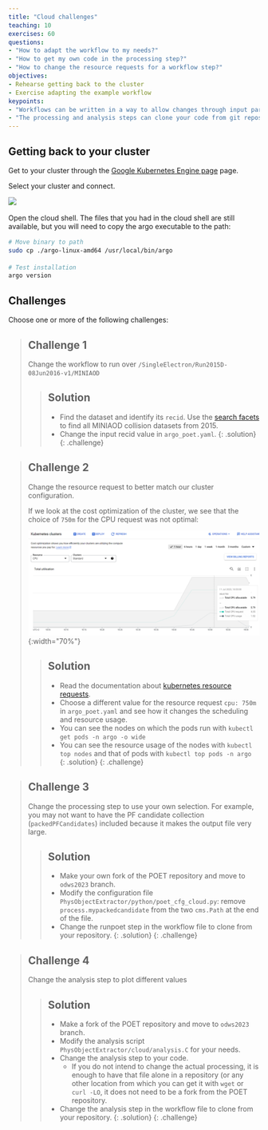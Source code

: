 ```yaml
---
title: "Cloud challenges"
teaching: 10
exercises: 60
questions:
- "How to adapt the workflow to my needs?"
- "How to get my own code in the processing step?"
- "How to change the resource requests for a workflow step?"
objectives:
- Rehearse getting back to the cluster
- Exercise adapting the example workflow
keypoints:
- "Workflows can be written in a way to allow changes through input parameters"
- "The processing and analysis steps can clone your code from git repositories"
---
```


## Getting back to your cluster

Get to your cluster through the [Google Kubernetes Engine page](https://console.cloud.google.com/kubernetes/list/overview?project=crucial-baton-391716) page.

Select your cluster and connect.

![](../fig/gke6.png)

Open the cloud shell. The files that you had in the cloud shell are still available, but you will need to copy the argo executable to the path:

```bash
# Move binary to path
sudo cp ./argo-linux-amd64 /usr/local/bin/argo

# Test installation
argo version
```

## Challenges

Choose one or more of the following challenges:

> ## Challenge 1
> Change the workflow to run over `/SingleElectron/Run2015D-08Jun2016-v1/MINIAOD`
> 
> > ## Solution
> >  - Find the dataset and identify its `recid`. Use the [search facets](http://opendata.cern.ch/search?page=1&size=20&type=Dataset&subtype=Collision&year=2015&experiment=CMS) to find all MINIAOD collision datasets from 2015.
> >  - Change the input recid value in `argo_poet.yaml`.
> {: .solution}
{: .challenge}

> ## Challenge 2
> Change the resource request to better match our cluster configuration.
>
> If we look at the cost optimization of the cluster, we see that the choice of `750m` for the CPU request was not optimal:
>
> ![](../fig/gke9.png){:width="70%"}
> 
> > ## Solution
> > - Read the documentation about [kubernetes resource requests](https://kubernetes.io/docs/concepts/configuration/manage-resources-containers/).
> > - Choose a different value for the resource request `cpu: 750m` in `argo_poet.yaml` and see how it changes the scheduling and resource usage.
> > - You can see the nodes on which the pods run with `kubectl get pods -n argo -o wide`
> > - You can see the resource usage of the nodes with `kubectl top nodes` and that of pods with `kubectl top pods -n argo`  
> {: .solution}
{: .challenge}

> ## Challenge 3
> Change the processing step to use your own selection. For example, you may not want to have the PF candidate collection (`packedPFCandidates`) included because it makes the output file very large.
> 
> > ## Solution
> >  - Make your own fork of the POET repository and move to `odws2023` branch.
> >  - Modify the configuration file `PhysObjectExtractor/python/poet_cfg_cloud.py`: remove `process.mypackedcandidate` from the two `cms.Path` at the end of the file.
> >  - Change the runpoet step in the workflow file to clone from your repository.
> {: .solution}
{: .challenge}

> ## Challenge 4
> Change the analysis step to plot different values
> 
> > ## Solution
> >  - Make a fork of the POET repository and move to `odws2023` branch.
> >  - Modify the analysis script `PhysObjectExtractor/cloud/analysis.C` for your needs.
> >  - Change the analysis step to your code.
> >    - If you do not intend to change the actual processing, it is enough to have that file alone in a repository (or any other location from which you can get it with `wget` or `curl -LO`, it does not need to be a fork from the POET repository.
> >  - Change the analysis step in the workflow file to clone from your repository.
> {: .solution}
{: .challenge}

